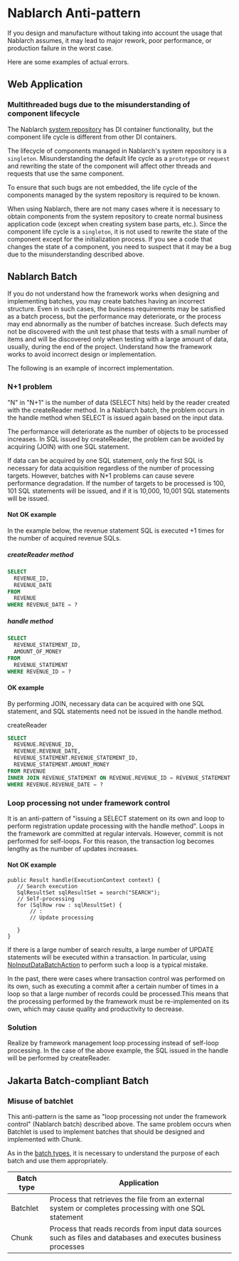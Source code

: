 # Nablarch Anti-pattern

If you design and manufacture without taking into account the usage that Nablarch assumes,
it may lead to major rework, poor performance, or production failure in the worst case.

Here are some examples of actual errors.

## Web Application

### Multithreaded bugs due to the misunderstanding of component lifecycle

The Nablarch [system repository](https://nablarch.github.io/docs/LATEST/doc/en/application_framework/application_framework/libraries/repository.html#repository) has DI container functionality, but the component life cycle is different from other DI containers.

The lifecycle of components managed in Nablarch's system repository is a `singleton`.
Misunderstanding the default life cycle as a `prototype` or `request` and rewriting the state of the component will affect other threads and requests that use the same component.

To ensure that such bugs are not embedded, the life cycle of the components managed by the system repository is required to be known.

When using Nablarch, there are not many cases where it is necessary to obtain components from the system repository to create normal business application code (except when creating system base parts, etc.). 
Since the component life cycle is a `singleton`, it is not used to rewrite the state of the component except for the initialization process. 
If you see a code that changes the state of a component, you need to suspect that it may be a bug due to the misunderstanding described above.

## Nablarch Batch

If you do not understand how the framework works when designing and implementing batches, you may create batches having an incorrect structure. 
Even in such cases, the business requirements may be satisfied as a batch process, 
but the performance may deteriorate, or the process may end abnormally as the number of batches increase.
Such defects may not be discovered with the unit test phase that tests with a small number of items and will be discovered only when testing with a large amount of data, usually, during the end of the project. 
Understand how the framework works to avoid incorrect design or implementation.

The following is an example of incorrect implementation.

### N+1 problem

"N" in "N+1" is the number of data (SELECT hits) held by the reader created with the createReader method. 
In a Nablarch batch, the problem occurs in the handle method when SELECT is issued again based on the input data.

The performance will deteriorate as the number of objects to be processed increases. 
In SQL issued by createReader, the problem can be avoided by acquiring (JOIN) with one SQL statement.

If data can be acquired by one SQL statement, only the first SQL is necessary for data acquisition regardless of the number of processing targets. 
However, batches with N+1 problems can cause severe performance degradation.
If the number of targets to be processed is 100, 101 SQL statements will be issued, and if it is 10,000, 10,001 SQL statements will be issued.


#### Not OK example

In the example below, the revenue statement SQL is executed +1 times for the number of acquired revenue SQLs.

##### createReader method

```sql
SELECT
  REVENUE_ID,
  REVENUE_DATE
FROM
  REVENUE
WHERE REVENUE_DATE = ?
```

##### handle method

```sql
SELECT
  REVENUE_STATEMENT_ID,
  AMOUNT_OF_MONEY
FROM
  REVENUE_STATEMENT
WHERE REVENUE_ID = ?
```


#### OK example

By performing JOIN, necessary data can be acquired with one SQL statement, and SQL statements need not be issued in the handle method.

createReader
```sql
SELECT
  REVENUE.REVENUE_ID,
  REVENUE.REVENUE_DATE,
  REVENUE_STATEMENT.REVENUE_STATEMENT_ID,
  REVENUE_STATEMENT.AMOUNT_MONEY
FROM REVENUE
INNER JOIN REVENUE_STATEMENT ON REVENUE.REVENUE_ID = REVENUE_STATEMENT.REVENUE_ID
WHERE REVENUE.REVENUE_DATE = ?
```

### Loop processing not under framework control

It is an anti-pattern of "issuing a SELECT statement on its own and loop to perform registration update processing with the handle method".
Loops in the framework are committed at regular intervals. However, commit is not performed for self-loops. 
For this reason, the transaction log becomes lengthy as the number of updates increases.

#### Not OK example

``` {.java}
public Result handle(ExecutionContext context) {
   // Search execution
   SqlResultSet sqlResultSet = search("SEARCH");
   // Self-processing
   for (SqlRow row : sqlResultSet) {
       // :
       // Update processing

   }
}
```


If there is a large number of search results, a large number of UPDATE statements will be executed within a transaction.
In particular, using [NoInputDataBatchAction](https://nablarch.github.io/docs/LATEST/javadoc/nablarch/fw/action/NoInputDataBatchAction.html) to perform such a loop is a typical mistake.


In the past, there were cases where transaction control was performed on its own, such as executing a commit after a certain number of times in a loop so that a large number of records could be processed.This means that the processing performed by the framework must be re-implemented on its own, which may cause quality and productivity to decrease.


### Solution

Realize by framework management loop processing instead of self-loop processing.
In the case of the above example, the SQL issued in the handle will be performed by createReader.


## Jakarta Batch-compliant Batch


### Misuse of batchlet

This anti-pattern is the same as "loop processing not under the framework control" (Nablarch batch) described above.
The same problem occurs when Batchlet is used to implement batches that should be designed and implemented with Chunk.

As in the [batch types](https://nablarch.github.io/docs/LATEST/doc/en/application_framework/application_framework/batch/jsr352/architecture.html#jsr352-batch-type), it is necessary to understand the purpose of each batch and use them appropriately.

| Batch type | Application                                                                                           |
|--------------|------------------------------------------------------------------------------------------------|
| Batchlet     | Process that retrieves the file from an external system or completes processing with one SQL statement                             |
| Chunk        | Process that reads records from input data sources such as files and databases and executes business processes |

